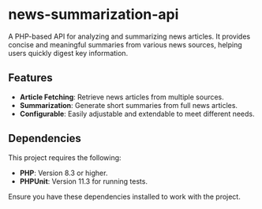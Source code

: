 # news-summarization-api
A PHP-based API for analyzing and summarizing news articles. It provides concise and meaningful summaries from various news sources, helping users quickly digest key information.

## Features

- **Article Fetching**: Retrieve news articles from multiple sources.
- **Summarization**: Generate short summaries from full news articles.
- **Configurable**: Easily adjustable and extendable to meet different needs.
## Dependencies

This project requires the following:

- **PHP**: Version 8.3 or higher.
- **PHPUnit**: Version 11.3 for running tests.

Ensure you have these dependencies installed to work with the project.